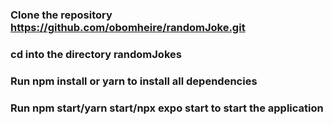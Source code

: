 ### Clone the repository https://github.com/obomheire/randomJoke.git
### cd into the directory randomJokes
### Run npm install or yarn to install all dependencies
### Run npm start/yarn start/npx expo start to start the application

